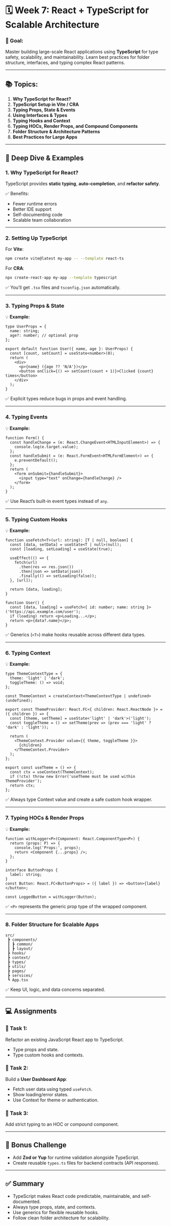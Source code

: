 # 🗓️ Week 7: React + TypeScript for Scalable Architecture

### 🎯 Goal:

Master building large-scale React applications using **TypeScript** for type safety, scalability, and maintainability. Learn best practices for folder structure, interfaces, and typing complex React patterns.

---

## 📚 Topics:

1. **Why TypeScript for React?**
2. **TypeScript Setup in Vite / CRA**
3. **Typing Props, State & Events**
4. **Using Interfaces & Types**
5. **Typing Hooks and Context**
6. **Typing HOCs, Render Props, and Compound Components**
7. **Folder Structure & Architecture Patterns**
8. **Best Practices for Large Apps**

---

## 🧠 Deep Dive & Examples

### 1. Why TypeScript for React?

TypeScript provides **static typing**, **auto-completion**, and **refactor safety**.

✅ Benefits:

* Fewer runtime errors
* Better IDE support
* Self-documenting code
* Scalable team collaboration

---

### 2. Setting Up TypeScript

For **Vite**:

```bash
npm create vite@latest my-app -- --template react-ts
```

For **CRA**:

```bash
npx create-react-app my-app --template typescript
```

✅ You’ll get `.tsx` files and `tsconfig.json` automatically.

---

### 3. Typing Props & State

💡 **Example:**

```tsx
type UserProps = {
  name: string;
  age?: number; // optional prop
};

export default function User({ name, age }: UserProps) {
  const [count, setCount] = useState<number>(0);
  return (
    <div>
      <p>{name} ({age ?? 'N/A'})</p>
      <button onClick={() => setCount(count + 1)}>Clicked {count} times</button>
    </div>
  );
}
```

✅ Explicit types reduce bugs in props and event handling.

---

### 4. Typing Events

💡 **Example:**

```tsx
function Form() {
  const handleChange = (e: React.ChangeEvent<HTMLInputElement>) => {
    console.log(e.target.value);
  };
  const handleSubmit = (e: React.FormEvent<HTMLFormElement>) => {
    e.preventDefault();
  };
  return (
    <form onSubmit={handleSubmit}>
      <input type="text" onChange={handleChange} />
    </form>
  );
}
```

✅ Use React’s built-in event types instead of `any`.

---

### 5. Typing Custom Hooks

💡 **Example:**

```tsx
function useFetch<T>(url: string): [T | null, boolean] {
  const [data, setData] = useState<T | null>(null);
  const [loading, setLoading] = useState(true);

  useEffect(() => {
    fetch(url)
      .then(res => res.json())
      .then(json => setData(json))
      .finally(() => setLoading(false));
  }, [url]);

  return [data, loading];
}

function User() {
  const [data, loading] = useFetch<{ id: number; name: string }>('https://api.example.com/user');
  if (loading) return <p>Loading...</p>;
  return <p>{data?.name}</p>;
}
```

✅ Generics (`<T>`) make hooks reusable across different data types.

---

### 6. Typing Context

💡 **Example:**

```tsx
type ThemeContextType = {
  theme: 'light' | 'dark';
  toggleTheme: () => void;
};

const ThemeContext = createContext<ThemeContextType | undefined>(undefined);

export const ThemeProvider: React.FC<{ children: React.ReactNode }> = ({ children }) => {
  const [theme, setTheme] = useState<'light' | 'dark'>('light');
  const toggleTheme = () => setTheme(prev => (prev === 'light' ? 'dark' : 'light'));

  return (
    <ThemeContext.Provider value={{ theme, toggleTheme }}>
      {children}
    </ThemeContext.Provider>
  );
};

export const useTheme = () => {
  const ctx = useContext(ThemeContext);
  if (!ctx) throw new Error('useTheme must be used within ThemeProvider');
  return ctx;
};
```

✅ Always type Context value and create a safe custom hook wrapper.

---

### 7. Typing HOCs & Render Props

💡 **Example:**

```tsx
function withLogger<P>(Component: React.ComponentType<P>) {
  return (props: P) => {
    console.log('Props:', props);
    return <Component {...props} />;
  };
}

interface ButtonProps {
  label: string;
}
const Button: React.FC<ButtonProps> = ({ label }) => <button>{label}</button>;

const LoggedButton = withLogger(Button);
```

✅ `<P>` represents the generic prop type of the wrapped component.

---

### 8. Folder Structure for Scalable Apps

```
src/
 ┣ components/
 ┃ ┣ common/
 ┃ ┣ layout/
 ┣ hooks/
 ┣ context/
 ┣ types/
 ┣ utils/
 ┣ pages/
 ┣ services/
 ┗ App.tsx
```

✅ Keep UI, logic, and data concerns separated.

---

## 💻 Assignments

### 🎯 Task 1:

Refactor an existing JavaScript React app to TypeScript.

* Type props and state.
* Type custom hooks and contexts.

### 🎯 Task 2:

Build a **User Dashboard App**:

* Fetch user data using typed `useFetch`.
* Show loading/error states.
* Use Context for theme or authentication.

### 🎯 Task 3:

Add strict typing to an HOC or compound component.

---

## 🧩 Bonus Challenge

* Add **Zod or Yup** for runtime validation alongside TypeScript.
* Create reusable `types.ts` files for backend contracts (API responses).

---

## ✅ Summary

* TypeScript makes React code predictable, maintainable, and self-documented.
* Always type props, state, and contexts.
* Use generics for flexible reusable hooks.
* Follow clean folder architecture for scalability.

